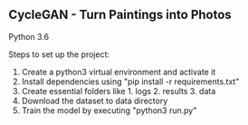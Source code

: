 ## CycleGAN - Turn Paintings into Photos

Python 3.6

Steps to set up the project:
1. Create a python3 virtual environment and activate it
2. Install dependencies using "pip install -r requirements.txt"
3. Create essential folders like 1. logs 2. results 3. data
4. Download the dataset to data directory
5. Train the model by executing "python3 run.py"
